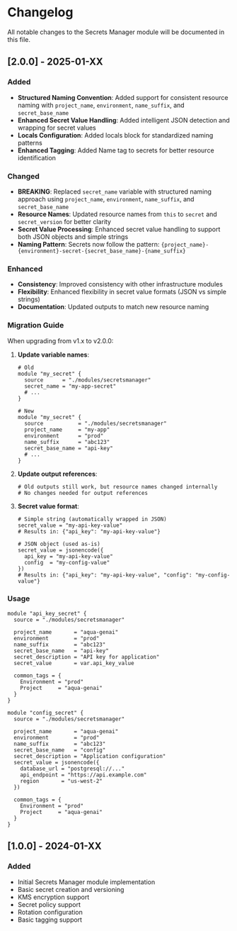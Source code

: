 # Changelog

All notable changes to the Secrets Manager module will be documented in this file.

## [2.0.0] - 2025-01-XX

### Added
- **Structured Naming Convention**: Added support for consistent resource naming with `project_name`, `environment`, `name_suffix`, and `secret_base_name`
- **Enhanced Secret Value Handling**: Added intelligent JSON detection and wrapping for secret values
- **Locals Configuration**: Added locals block for standardized naming patterns
- **Enhanced Tagging**: Added Name tag to secrets for better resource identification

### Changed
- **BREAKING**: Replaced `secret_name` variable with structured naming approach using `project_name`, `environment`, `name_suffix`, and `secret_base_name`
- **Resource Names**: Updated resource names from `this` to `secret` and `secret_version` for better clarity
- **Secret Value Processing**: Enhanced secret value handling to support both JSON objects and simple strings
- **Naming Pattern**: Secrets now follow the pattern: `{project_name}-{environment}-secret-{secret_base_name}-{name_suffix}`

### Enhanced
- **Consistency**: Improved consistency with other infrastructure modules
- **Flexibility**: Enhanced flexibility in secret value formats (JSON vs simple strings)
- **Documentation**: Updated outputs to match new resource naming

### Migration Guide
When upgrading from v1.x to v2.0.0:

1. **Update variable names**:
   ```hcl
   # Old
   module "my_secret" {
     source      = "./modules/secretsmanager"
     secret_name = "my-app-secret"
     # ...
   }
   
   # New
   module "my_secret" {
     source           = "./modules/secretsmanager"
     project_name     = "my-app"
     environment      = "prod"
     name_suffix      = "abc123"
     secret_base_name = "api-key"
     # ...
   }
   ```

2. **Update output references**:
   ```hcl
   # Old outputs still work, but resource names changed internally
   # No changes needed for output references
   ```

3. **Secret value format**:
   ```hcl
   # Simple string (automatically wrapped in JSON)
   secret_value = "my-api-key-value"
   # Results in: {"api_key": "my-api-key-value"}
   
   # JSON object (used as-is)
   secret_value = jsonencode({
     api_key = "my-api-key-value"
     config  = "my-config-value"
   })
   # Results in: {"api_key": "my-api-key-value", "config": "my-config-value"}
   ```

### Usage
```hcl
module "api_key_secret" {
  source = "./modules/secretsmanager"
  
  project_name       = "aqua-genai"
  environment        = "prod"
  name_suffix        = "abc123"
  secret_base_name   = "api-key"
  secret_description = "API key for application"
  secret_value       = var.api_key_value
  
  common_tags = {
    Environment = "prod"
    Project     = "aqua-genai"
  }
}

module "config_secret" {
  source = "./modules/secretsmanager"
  
  project_name       = "aqua-genai"
  environment        = "prod"
  name_suffix        = "abc123"
  secret_base_name   = "config"
  secret_description = "Application configuration"
  secret_value = jsonencode({
    database_url = "postgresql://..."
    api_endpoint = "https://api.example.com"
    region       = "us-west-2"
  })
  
  common_tags = {
    Environment = "prod"
    Project     = "aqua-genai"
  }
}
```

## [1.0.0] - 2024-01-XX

### Added
- Initial Secrets Manager module implementation
- Basic secret creation and versioning
- KMS encryption support
- Secret policy support
- Rotation configuration
- Basic tagging support
